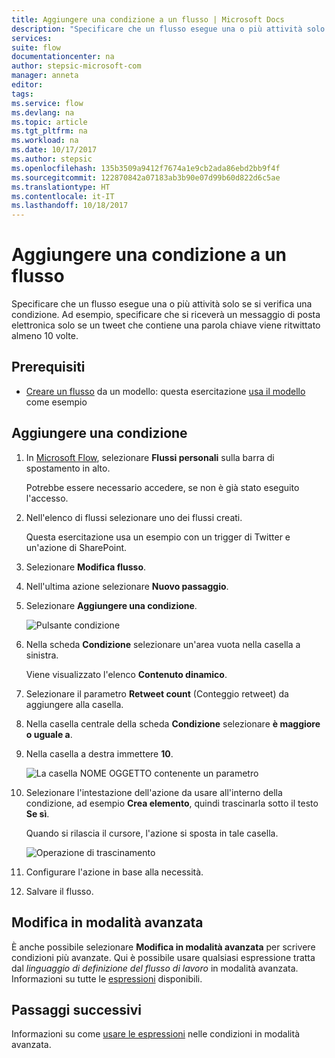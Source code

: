 ```yaml
---
title: Aggiungere una condizione a un flusso | Microsoft Docs
description: "Specificare che un flusso esegue una o più attività solo se si verifica una condizione."
services: 
suite: flow
documentationcenter: na
author: stepsic-microsoft-com
manager: anneta
editor: 
tags: 
ms.service: flow
ms.devlang: na
ms.topic: article
ms.tgt_pltfrm: na
ms.workload: na
ms.date: 10/17/2017
ms.author: stepsic
ms.openlocfilehash: 135b3509a9412f7674a1e9cb2ada86ebd2bb9f4f
ms.sourcegitcommit: 122870842a07183ab3b90e07d99b60d822d6c5ae
ms.translationtype: HT
ms.contentlocale: it-IT
ms.lasthandoff: 10/18/2017
---
```

# <a name="add-a-condition-to-a-flow"></a>Aggiungere una condizione a un flusso

Specificare che un flusso esegue una o più attività solo se si verifica una condizione. Ad esempio, specificare che si riceverà un messaggio di posta elettronica solo se un tweet che contiene una parola chiave viene ritwittato almeno 10 volte.

## <a name="prerequisites"></a>Prerequisiti

* [Creare un flusso](get-started-logic-template.md) da un modello: questa esercitazione [usa il modello](https://flow.microsoft.com/galleries/public/templates/e78571e5c70e4806a18eeacba5a897c8/) come esempio

## <a name="add-a-condition"></a>Aggiungere una condizione

1. In [Microsoft Flow](https://flow.microsoft.com), selezionare **Flussi personali** sulla barra di spostamento in alto.

    Potrebbe essere necessario accedere, se non è già stato eseguito l'accesso.

1. Nell'elenco di flussi selezionare uno dei flussi creati.

    Questa esercitazione usa un esempio con un trigger di Twitter e un'azione di SharePoint.

1. Selezionare **Modifica flusso**.

1. Nell'ultima azione selezionare **Nuovo passaggio**.

1. Selezionare **Aggiungere una condizione**.

    ![Pulsante condizione](./media/add-condition/add-condition.png)

1. Nella scheda **Condizione** selezionare un'area vuota nella casella a sinistra.

    Viene visualizzato l'elenco **Contenuto dinamico**.

1. Selezionare il parametro **Retweet count** (Conteggio retweet) da aggiungere alla casella.

1. Nella casella centrale della scheda **Condizione** selezionare **è maggiore o uguale a**.

1. Nella casella a destra immettere **10**.

    ![La casella NOME OGGETTO contenente un parametro](./media/add-condition/specify-condition.png)

1. Selezionare l'intestazione dell'azione da usare all'interno della condizione, ad esempio **Crea elemento**, quindi trascinarla sotto il testo **Se sì**.

    Quando si rilascia il cursore, l'azione si sposta in tale casella.

    ![Operazione di trascinamento](./media/add-condition/drag-action.png)

1. Configurare l'azione in base alla necessità.

1. Salvare il flusso.

## <a name="edit-in-advanced-mode"></a>Modifica in modalità avanzata

È anche possibile selezionare **Modifica in modalità avanzata** per scrivere condizioni più avanzate. Qui è possibile usare qualsiasi espressione tratta dal *linguaggio di definizione del flusso di lavoro* in modalità avanzata. Informazioni su tutte le [espressioni](https://msdn.microsoft.com/library/azure/mt643789.aspx) disponibili.

## <a name="next-steps"></a>Passaggi successivi

Informazioni su come [usare le espressioni](use-expressions-in-conditions.md) nelle condizioni in modalità avanzata.
